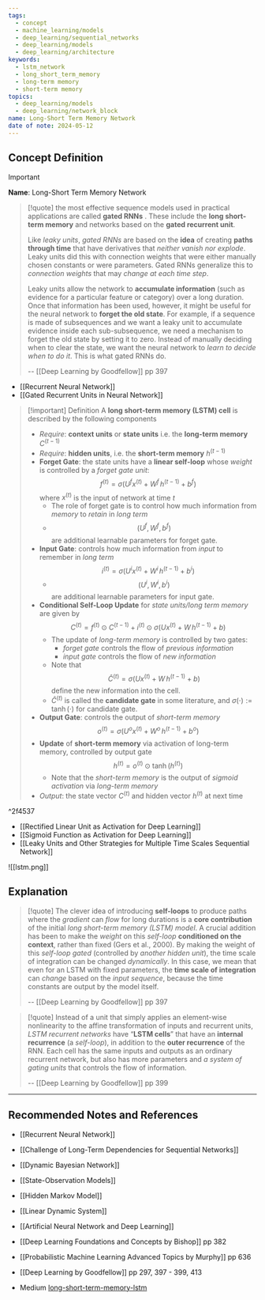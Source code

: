 ```yaml
---
tags:
  - concept
  - machine_learning/models
  - deep_learning/sequential_networks
  - deep_learning/models
  - deep_learning/architecture
keywords:
  - lstm_network
  - long_short_term_memory
  - long-term memory
  - short-term memory
topics:
  - deep_learning/models
  - deep_learning/network_block
name: Long-Short Term Memory Network
date of note: 2024-05-12
---
```


## Concept Definition

>[!important]
>**Name**: Long-Short Term Memory Network

>[!quote]
>the most effective sequence models used in practical applications are called **gated RNNs** . These include the **long short-term memory** and networks based on the **gated recurrent unit**.
>
>Like *leaky units*, *gated RNNs* are based on the **idea** of creating **paths through time** that have derivatives that *neither vanish nor explode*. Leaky units did this with connection weights that were either manually chosen constants or were parameters. Gated RNNs generalize this to *connection weights* that may *change at each time step*.  
>
>Leaky units allow the network to **accumulate information** (such as evidence for a particular feature or category) over a long duration. Once that information has been used, however, it might be useful for the neural network to **forget the old state**. For example, if a sequence is made of subsequences and we want a leaky unit to accumulate evidence inside each sub-subsequence, we need a mechanism to forget the old state by setting it to zero. Instead of manually deciding when to clear the state, we want the neural network to *learn to decide when to do it*. This is what gated RNNs do.
>
>-- [[Deep Learning by Goodfellow]] pp 397

- [[Recurrent Neural Network]]
- [[Gated Recurrent Units in Neural Network]]

>[!important] Definition
>A **long short-term memory (LSTM) cell** is described by the following components
>- *Require*: **context units** or **state units** i.e. the **long-term memory** $C^{(t-1)}$
>- *Require*: **hidden units**, i.e. the **short-term memory** $h^{(t-1)}$
>- **Forget Gate**: the state units have a **linear self-loop** whose *weight* is controlled by a *forget gate unit*: $$f^{(t)} = \sigma \left(U^{f}x^{(t)} + W^{f}\,h^{(t-1)} + b^{f}\right)$$ where $x^{(t)}$ is the input of network at time $t$
>	- The role of forget gate is to control how much information from *memory* to *retain* in *long term*
>	- $$(U^{f}, W^{f}, b^{f})$$ are additional learnable parameters for forget gate.
>- **Input Gate**: controls how much information from *input* to remember in *long term* $$i^{(t)} = \sigma \left(U^{i}x^{(t)} + W^{i}\,h^{(t-1)} + b^{i}\right)$$
>	- $$(U^{i}, W^{i}, b^{i})$$ are additional learnable parameters for input gate.
>- **Conditional Self-Loop Update** for *state units/long term memory* are given by $$C^{(t)} = f^{(t)} \odot C^{(t-1)} + i^{(t)} \odot \sigma \left(U x^{(t)} + W\,h^{(t-1)} + b\right) $$
>	- The update of *long-term memory* is controlled by two gates: 
>		- *forget gate* controls the flow of *previous information*
>		- *input gate* controls the flow of *new information*
>	- Note that $$\hat{C}^{(t)} = \sigma \left(U x^{(t)} + W\,h^{(t-1)} + b\right)$$ define the new information into the cell.
>	- $\hat{C}^{(t)}$ is called the **candidate gate** in some literature, and $\sigma(\cdot) := \tanh(\cdot)$ for candidate gate.
>- **Output Gate**: controls the output of *short-term memory* $$o^{(t)} = \sigma\left(U^{o}x^{(t)} + W^{o}\,h^{(t-1)} + b^{o}\right)$$
>- **Update** of **short-term memory** via activation of long-term memory, controlled by output gate $$h^{(t)} = o^{(t)} \odot \tanh(h^{(t)})$$
>	- Note that the *short-term memory* is the output of *sigmoid activation* via *long-term memory* 
>- *Output*: the state vector $C^{(t)}$ and hidden vector $h^{(t)}$ at next time

^2f4537


- [[Rectified Linear Unit as Activation for Deep Learning]]
- [[Sigmoid Function as Activation for Deep Learning]]
- [[Leaky Units and Other Strategies for Multiple Time Scales Sequential Network]]


![[lstm.png]]



## Explanation

>[!quote]
>The clever idea of introducing **self-loops** to produce paths where the *gradient* can *flow* for long durations is a **core contribution** of the initial *long short-term memory (LSTM) model*. A crucial addition has been to make the *weight* on this *self-loop* **conditioned on the context**, rather than fixed (Gers et al., 2000). By making the weight of this *self-loop gated* (controlled by *another hidden unit*), the time scale of integration can be changed *dynamically*. In this case, we mean that even for an LSTM with fixed parameters, the **time scale of integration** can *change* based on the *input sequence*, because the time constants are output by the model itself.
>
>-- [[Deep Learning by Goodfellow]] pp 397

>[!quote]
>Instead of a unit that simply applies an element-wise nonlinearity to the affine transformation of inputs and recurrent units, *LSTM recurrent networks* have “**LSTM cells**” that have an **internal recurrence** (a *self-loop*), in addition to the **outer recurrence** of the RNN. Each cell has the same inputs and outputs as an ordinary recurrent network, but also has more parameters and *a system of gating units* that controls the flow of information.
>
>-- [[Deep Learning by Goodfellow]] pp 399





-----------
##  Recommended Notes and References

- [[Recurrent Neural Network]]
- [[Challenge of Long-Term Dependencies for Sequential Networks]]

- [[Dynamic Bayesian Network]]
- [[State-Observation Models]]
- [[Hidden Markov Model]]
- [[Linear Dynamic System]]
- [[Artificial Neural Network and Deep Learning]]


- [[Deep Learning Foundations and Concepts by Bishop]] pp 382
- [[Probabilistic Machine Learning Advanced Topics by Murphy]] pp 636
- [[Deep Learning by Goodfellow]] pp 297, 397 - 399, 413
- Medium [long-short-term-memory-lstm](https://medium.com/@saba99/long-short-term-memory-lstm-fffc5eaebfdc)